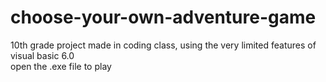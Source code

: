 # choose-your-own-adventure-game
10th grade project made in coding class, using the very limited features of visual basic 6.0 <br/>open the .exe file to play
